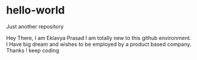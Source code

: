 # hello-world
Just another repository

Hey There, I am Eklavya Prasad 
I am totally new to this github environment.
I Have big dream and wishes to be employed by a product based company.
Thanks !
keep coding
